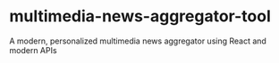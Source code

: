 # multimedia-news-aggregator-tool
A modern, personalized multimedia news aggregator using React and modern APIs
